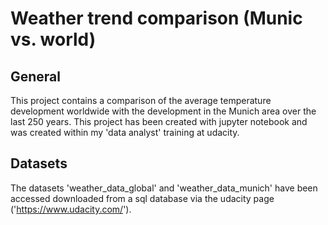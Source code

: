 # Weather trend comparison (Munic vs. world)

## General
This project contains a comparison of the average temperature development worldwide with the development
in the Munich area over the last 250 years. This project has been created with jupyter notebook and was
created within my 'data analyst' training at udacity.


## Datasets
The datasets 'weather_data_global' and 'weather_data_munich' have been accessed downloaded from a sql database
via the udacity page ('https://www.udacity.com/').




